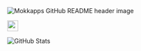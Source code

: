 <img src="https://i.postimg.cc/hGWCjZS6/Portfolio.jpg" alt="Mokkapps GitHub README header image">

<a href="https://www.linkedin.com/in/federico-pochat-a816a2234/" target="_blank" ><img src="https://img.shields.io/badge/linkedin-%230077B5.svg?&style=for-the-badge&logo=linkedin&logoColor=white" height=25></a>

<p><img src="https://github-readme-stats.vercel.app/api?username=f-pochat&amp;show_icons=true" alt="GitHub Stats"></p>
